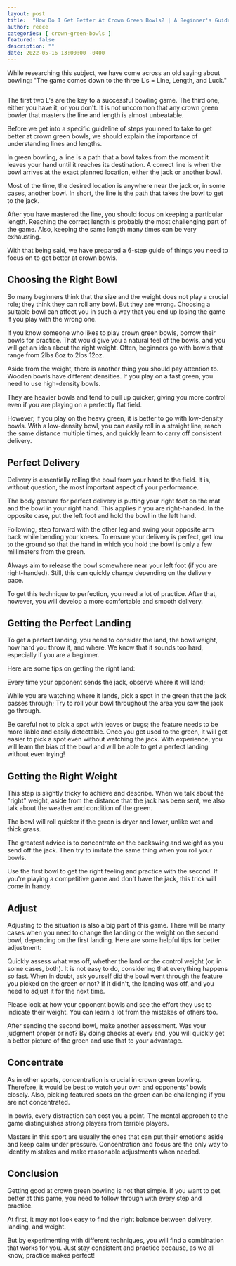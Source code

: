 ```yaml
---
layout: post
title:  "How Do I Get Better At Crown Green Bowls? | A Beginner's Guide"
author: reece
categories: [ crown-green-bowls ]
featured: false
description: ""
date: 2022-05-16 13:00:00 -0400
---
```

    

<!-- wp:paragraph -->
<p xmlns="http://www.w3.org/1999/xhtml">While researching this subject, we have come across an old saying about bowling: "The game comes down to the three L's = Line, Length, and Luck."</p>
<!-- /wp:paragraph -->

<!-- wp:image {"id":1042,"sizeSlug":"full","linkDestination":"none"} -->
<figure class="wp-block-image size-full"><img src="/img/posts/How-Do-I-Get-Better-At-Crown-Green-Bowls.jpg" alt="" class="wp-image-1042"/></figure>
<!-- /wp:image -->

<!-- wp:paragraph -->
<p>The first two L's are the key to a successful bowling game. The third one, either you have it, or you don't. It is not uncommon that any crown green bowler that masters the line and length is almost unbeatable.</p>
<!-- /wp:paragraph -->

<!-- wp:paragraph -->
<p>Before we get into a specific guideline of steps you need to take to get better at crown green bowls, we should explain the importance of understanding lines and lengths. </p>
<!-- /wp:paragraph -->

<!-- wp:paragraph -->
<p>In green bowling, a line is a path that a bowl takes from the moment it leaves your hand until it reaches its destination. A correct line is when the bowl arrives at the exact planned location, either the jack or another bowl. </p>
<!-- /wp:paragraph -->

<!-- wp:paragraph -->
<p>Most of the time, the desired location is anywhere near the jack or, in some cases, another bowl. In short, the line is the path that takes the bowl to get to the jack. </p>
<!-- /wp:paragraph -->

<!-- wp:paragraph -->
<p>After you have mastered the line, you should focus on keeping a particular length. Reaching the correct length is probably the most challenging part of the game. Also, keeping the same length many times can be very exhausting. </p>
<!-- /wp:paragraph -->

<!-- wp:paragraph -->
<p>With that being said, we have prepared a 6-step guide of things you need to focus on to get better at crown bowls. </p>
<!-- /wp:paragraph -->

<!-- wp:heading -->
<h2>Choosing the Right Bowl</h2>
<!-- /wp:heading -->

<!-- wp:paragraph -->
<p>So many beginners think that the size and the weight does not play a crucial role; they think they can roll any bowl. But they are wrong. Choosing a suitable bowl can affect you in such a way that you end up losing the game if you play with the wrong one.</p>
<!-- /wp:paragraph -->

<!-- wp:paragraph -->
<p>If you know someone who likes to play crown green bowls, borrow their bowls for practice. That would give you a natural feel of the bowls, and you will get an idea about the right weight. Often, beginners go with bowls that range from 2lbs 6oz to 2lbs 12oz. </p>
<!-- /wp:paragraph -->

<!-- wp:paragraph -->
<p>Aside from the weight, there is another thing you should pay attention to. Wooden bowls have different densities. If you play on a fast green, you need to use high-density bowls.</p>
<!-- /wp:paragraph -->

<!-- wp:paragraph -->
<p>They are heavier bowls and tend to pull up quicker, giving you more control even if you are playing on a perfectly flat field. </p>
<!-- /wp:paragraph -->

<!-- wp:paragraph -->
<p>However, if you play on the heavy green, it is better to go with low-density bowls. With a low-density bowl, you can easily roll in a straight line, reach the same distance multiple times, and quickly learn to carry off consistent delivery. </p>
<!-- /wp:paragraph -->

<!-- wp:heading -->
<h2>Perfect Delivery </h2>
<!-- /wp:heading -->

<!-- wp:paragraph -->
<p>Delivery is essentially rolling the bowl from your hand to the field. It is, without question, the most important aspect of your performance.</p>
<!-- /wp:paragraph -->

<!-- wp:paragraph -->
<p>The body gesture for perfect delivery is putting your right foot on the mat and the bowl in your right hand. This applies if you are right-handed. In the opposite case, put the left foot and hold the bowl in the left hand. </p>
<!-- /wp:paragraph -->

<!-- wp:paragraph -->
<p>Following, step forward with the other leg and swing your opposite arm back while bending your knees. To ensure your delivery is perfect, get low to the ground so that the hand in which you hold the bowl is only a few millimeters from the green. </p>
<!-- /wp:paragraph -->

<!-- wp:paragraph -->
<p>Always aim to release the bowl somewhere near your left foot (if you are right-handed). Still, this can quickly change depending on the delivery pace. </p>
<!-- /wp:paragraph -->

<!-- wp:paragraph -->
<p>To get this technique to perfection, you need a lot of practice. After that, however, you will develop a more comfortable and smooth delivery.</p>
<!-- /wp:paragraph -->

<!-- wp:heading -->
<h2>Getting the Perfect Landing </h2>
<!-- /wp:heading -->

<!-- wp:paragraph -->
<p>To get a perfect landing, you need to consider the land, the bowl weight, how hard you throw it, and where. We know that it sounds too hard, especially if you are a beginner. </p>
<!-- /wp:paragraph -->

<!-- wp:paragraph -->
<p>Here are some tips on getting the right land: </p>
<!-- /wp:paragraph -->

<!-- wp:paragraph -->
<p>Every time your opponent sends the jack, observe where it will land;</p>
<!-- /wp:paragraph -->

<!-- wp:paragraph -->
<p>While you are watching where it lands, pick a spot in the green that the jack passes through; Try to roll your bowl throughout the area you saw the jack go through.</p>
<!-- /wp:paragraph -->

<!-- wp:paragraph -->
<p>Be careful not to pick a spot with leaves or bugs; the feature needs to be more liable and easily detectable. Once you get used to the green, it will get easier to pick a spot even without watching the jack. With experience, you will learn the bias of the bowl and will be able to get a perfect landing without even trying!</p>
<!-- /wp:paragraph -->

<!-- wp:heading -->
<h2>Getting the Right Weight </h2>
<!-- /wp:heading -->

<!-- wp:paragraph -->
<p>This step is slightly tricky to achieve and describe. When we talk about the "right" weight, aside from the distance that the jack has been sent, we also talk about the weather and condition of the green.</p>
<!-- /wp:paragraph -->

<!-- wp:paragraph -->
<p>The bowl will roll quicker if the green is dryer and lower, unlike wet and thick grass. </p>
<!-- /wp:paragraph -->

<!-- wp:paragraph -->
<p>The greatest advice is to concentrate on the backswing and weight as you send off the jack. Then try to imitate the same thing when you roll your bowls.</p>
<!-- /wp:paragraph -->

<!-- wp:paragraph -->
<p>Use the first bowl to get the right feeling and practice with the second. If you're playing a competitive game and don't have the jack, this trick will come in handy.</p>
<!-- /wp:paragraph -->

<!-- wp:heading -->
<h2>Adjust </h2>
<!-- /wp:heading -->

<!-- wp:paragraph -->
<p>Adjusting to the situation is also a big part of this game. There will be many cases when you need to change the landing or the weight on the second bowl, depending on the first landing. Here are some helpful tips for better adjustment: </p>
<!-- /wp:paragraph -->

<!-- wp:paragraph -->
<p>Quickly assess what was off, whether the land or the control weight (or, in some cases, both). It is not easy to do, considering that everything happens so fast. When in doubt, ask yourself did the bowl went through the feature you picked on the green or not? If it didn't, the landing was off, and you need to adjust it for the next time. </p>
<!-- /wp:paragraph -->

<!-- wp:paragraph -->
<p>Please look at how your opponent bowls and see the effort they use to indicate their weight. You can learn a lot from the mistakes of others too. </p>
<!-- /wp:paragraph -->

<!-- wp:paragraph -->
<p>After sending the second bowl, make another assessment. Was your judgment proper or not? By doing checks at every end, you will quickly get a better picture of the green and use that to your advantage. </p>
<!-- /wp:paragraph -->

<!-- wp:heading -->
<h2>Concentrate </h2>
<!-- /wp:heading -->

<!-- wp:paragraph -->
<p>As in other sports, concentration is crucial in crown green bowling. Therefore, it would be best to watch your own and opponents' bowls closely. Also, picking featured spots on the green can be challenging if you are not concentrated. </p>
<!-- /wp:paragraph -->

<!-- wp:paragraph -->
<p>In bowls, every distraction can cost you a point. The mental approach to the game distinguishes strong players from terrible players.</p>
<!-- /wp:paragraph -->

<!-- wp:paragraph -->
<p>Masters in this sport are usually the ones that can put their emotions aside and keep calm under pressure. Concentration and focus are the only way to identify mistakes and make reasonable adjustments when needed. </p>
<!-- /wp:paragraph -->

<!-- wp:heading -->
<h2>Conclusion </h2>
<!-- /wp:heading -->

<!-- wp:paragraph -->
<p>Getting good at crown green bowling is not that simple. If you want to get better at this game, you need to follow through with every step and practice. </p>
<!-- /wp:paragraph -->

<!-- wp:paragraph -->
<p>At first, it may not look easy to find the right balance between delivery, landing, and weight.</p>
<!-- /wp:paragraph -->

<!-- wp:paragraph -->
<p>But by experimenting with different techniques, you will find a combination that works for you. Just stay consistent and practice because, as we all know, practice makes perfect! </p>
<!-- /wp:paragraph -->
    